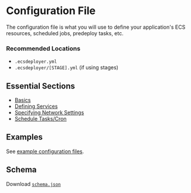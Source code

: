 # Configuration File

The configuration file is what you will use to define your application's ECS resources, scheduled jobs, predeploy tasks, etc.

### Recommended Locations
* `.ecsdeployer.yml`
* `.ecsdeployer/[STAGE].yml` (if using stages)


## Essential Sections
* [Basics](basic.md)
* [Defining Services](services.md)
* [Specifying Network Settings](network.md)
* [Schedule Tasks/Cron](cronjobs.md)


## Examples
See [example configuration files](examples.md).

## Schema
Download [`schema.json`](../static/schema.json)